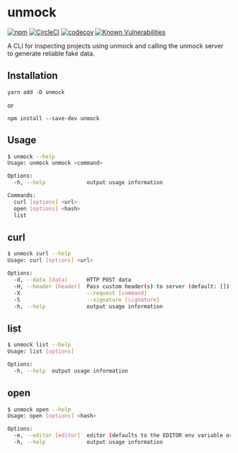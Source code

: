# unmock

[![npm](https://img.shields.io/npm/v/unmock-cli.svg)][npmjs]
[![CircleCI](https://circleci.com/gh/unmock/unmock-js.svg?style=svg)](https://circleci.com/gh/unmock/unmock-js)
[![codecov](https://codecov.io/gh/unmock/unmock-js/branch/dev/graph/badge.svg)](https://codecov.io/gh/unmock/unmock-js)
[![Known Vulnerabilities](https://snyk.io/test/github/unmock/unmock-js/badge.svg?targetFile=package.json)](https://snyk.io/test/github/unmock/unmock-js?targetFile=package.json)

[npmjs]: https://www.npmjs.com/package/unmock
[build]: https://circleci.com/gh/unmock/unmock-js
[coverage]: https://coveralls.io/github/unmock/unmock-js

A CLI for inspecting projects using unmock and calling the unmock server to generate reliable fake data.

## Installation

```
yarn add -D unmock
```

or

```
npm install --save-dev unmock
```

## Usage

```bash
$ unmock --help
Usage: unmock unmock <command>

Options:
  -h, --help             output usage information

Commands:
  curl [options] <url>
  open [options] <hash>
  list
```

## curl

```bash
$ unmock curl --help
Usage: curl [options] <url>

Options:
  -d, --data [data]      HTTP POST data
  -H, --header [header]  Pass custom header(s) to server (default: [])
  -X                     --request [command]
  -S                     --signature [signature]
  -h, --help             output usage information
```

## list

```bash
$ unmock list --help
Usage: list [options]

Options:
  -h, --help  output usage information
```

## open

```bash
$ unmock open --help
Usage: open [options] <hash>

Options:
  -e, --editor [editor]  editor (defaults to the EDITOR env variable or, in the absence of this, vi)
  -h, --help             output usage information
```